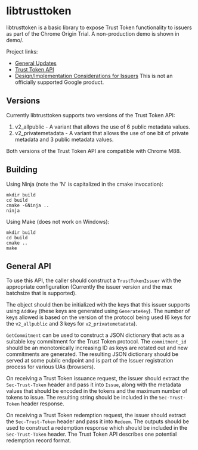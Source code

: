 # libtrusttoken

libtrusttoken is a basic library to expose Trust Token functionality to issuers
as part of the Chrome Origin Trial. A non-production demo is shown in demo/.

Project links:

  * [General Updates](https://sites.google.com/a/chromium.org/dev/updates/trust-token)
  * [Trust Token API](https://github.com/wicg/trust-token-api)
  * [Design/Implementation Considerations for Issuers](/ISSUERS.md)
This is not an officially supported Google product.

## Versions

Currently libtrusttoken supports two versions of the Trust Token API:

1. v2_allpublic - A variant that allows the use of 6 public metadata values.
1. v2_privatemetadata - A variant that allows the use of one bit of private metadata and 3 public metadata values.

Both versions of the Trust Token API are compatible with Chrome M88.

## Building

Using Ninja (note the 'N' is capitalized in the cmake invocation):

    mkdir build
    cd build
    cmake -GNinja ..
    ninja

Using Make (does not work on Windows):

    mkdir build
    cd build
    cmake ..
    make

## General API

To use this API, the caller should construct a `TrustTokenIssuer` with the appropriate configuration (Currently the issuer version and the max batchsize that is supported).

The object should then be initialized with the keys that this issuer supports using `AddKey` (these keys are generated using `GenerateKey`). The number of keys allowed is based on the version of the protocol being used (6 keys for the `v2_allpublic` and 3 keys for `v2_privatemetadata`).

`GetCommitment` can be used to construct a JSON dictionary that acts as a suitable key commitment for the Trust Token protocol. The `commitment_id` should be an monotonically increasing ID as keys are rotated out and new commitments are generated. The resulting JSON dictionary should be served at some public endpoint and is part of the Issuer registration process for various UAs (browsers).

On receiving a Trust Token issuance request, the issuer should extract the `Sec-Trust-Token` header and pass it into `Issue`, along with the metadata values that should be encoded in the tokens and the maximum number of tokens to issue. The resulting string should be included in the `Sec-Trust-Token` header response.

On receiving a Trust Token redemption request, the issuer should extract the `Sec-Trust-Token` header and pass it into `Redeem`. The outputs should be used to construct a redemption response which should be included in the `Sec-Trust-Token` header. The Trust Token API describes one potential redemption record format.